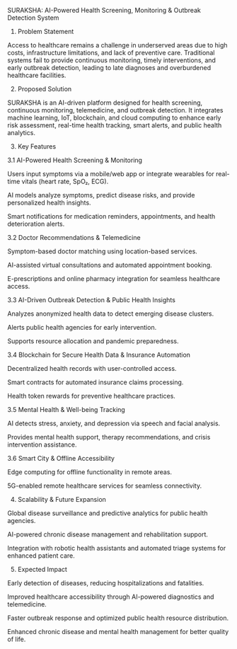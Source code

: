 SURAKSHA: AI-Powered Health Screening, Monitoring & Outbreak Detection System

1. Problem Statement

Access to healthcare remains a challenge in underserved areas due to high costs, infrastructure limitations, and lack of preventive care. Traditional systems fail to provide continuous monitoring, timely interventions, and early outbreak detection, leading to late diagnoses and overburdened healthcare facilities.

2. Proposed Solution

SURAKSHA is an AI-driven platform designed for health screening, continuous monitoring, telemedicine, and outbreak detection. It integrates machine learning, IoT, blockchain, and cloud computing to enhance early risk assessment, real-time health tracking, smart alerts, and public health analytics.

3. Key Features

3.1 AI-Powered Health Screening & Monitoring

Users input symptoms via a mobile/web app or integrate wearables for real-time vitals (heart rate, SpO₂, ECG).

AI models analyze symptoms, predict disease risks, and provide personalized health insights.

Smart notifications for medication reminders, appointments, and health deterioration alerts.

3.2 Doctor Recommendations & Telemedicine

Symptom-based doctor matching using location-based services.

AI-assisted virtual consultations and automated appointment booking.

E-prescriptions and online pharmacy integration for seamless healthcare access.

3.3 AI-Driven Outbreak Detection & Public Health Insights

Analyzes anonymized health data to detect emerging disease clusters.

Alerts public health agencies for early intervention.

Supports resource allocation and pandemic preparedness.

3.4 Blockchain for Secure Health Data & Insurance Automation

Decentralized health records with user-controlled access.

Smart contracts for automated insurance claims processing.

Health token rewards for preventive healthcare practices.

3.5 Mental Health & Well-being Tracking

AI detects stress, anxiety, and depression via speech and facial analysis.

Provides mental health support, therapy recommendations, and crisis intervention assistance.

3.6 Smart City & Offline Accessibility

Edge computing for offline functionality in remote areas.

5G-enabled remote healthcare services for seamless connectivity.

4. Scalability & Future Expansion

Global disease surveillance and predictive analytics for public health agencies.

AI-powered chronic disease management and rehabilitation support.

Integration with robotic health assistants and automated triage systems for enhanced patient care.

5. Expected Impact

Early detection of diseases, reducing hospitalizations and fatalities.

Improved healthcare accessibility through AI-powered diagnostics and telemedicine.

Faster outbreak response and optimized public health resource distribution.

Enhanced chronic disease and mental health management for better quality of life.
